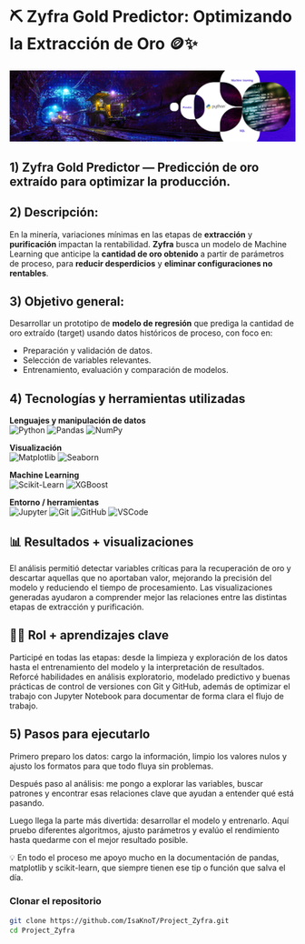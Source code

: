# ⛏️ Zyfra Gold Predictor: Optimizando la Extracción de Oro 🪙✨

![Banner Mineria](Banner%20Mineria.jpg)

## 1) **Zyfra Gold Predictor** — Predicción de oro extraído para optimizar la producción.

## 2) Descripción:
En la minería, variaciones mínimas en las etapas de **extracción** y **purificación** impactan la rentabilidad. **Zyfra** busca un modelo de Machine Learning que anticipe la **cantidad de oro obtenido** a partir de parámetros de proceso, para **reducir desperdicios** y **eliminar configuraciones no rentables**.

## 3) Objetivo general:
Desarrollar un prototipo de **modelo de regresión** que prediga la cantidad de oro extraído (target) usando datos históricos de proceso, con foco en:
- Preparación y validación de datos.
- Selección de variables relevantes.
- Entrenamiento, evaluación y comparación de modelos.

## 4) Tecnologías y herramientas utilizadas
**Lenguajes y manipulación de datos**  
![Python](https://img.shields.io/badge/Python-3776AB?style=for-the-badge&logo=python&logoColor=white)
![Pandas](https://img.shields.io/badge/Pandas-150458?style=for-the-badge&logo=pandas&logoColor=white)
![NumPy](https://img.shields.io/badge/NumPy-013243?style=for-the-badge&logo=numpy&logoColor=white)

**Visualización**  
![Matplotlib](https://img.shields.io/badge/Matplotlib-11557C?style=for-the-badge&logo=matplotlib&logoColor=white)
![Seaborn](https://img.shields.io/badge/Seaborn-3776AB?style=for-the-badge&logo=python&logoColor=white)

**Machine Learning**  
![Scikit-Learn](https://img.shields.io/badge/Scikit--Learn-F7931E?style=for-the-badge&logo=scikit-learn&logoColor=white)
![XGBoost](https://img.shields.io/badge/XGBoost-EC5B1A?style=for-the-badge&logo=python&logoColor=white)

**Entorno / herramientas**  
![Jupyter](https://img.shields.io/badge/Jupyter-F37626?style=for-the-badge&logo=jupyter&logoColor=white)
![Git](https://img.shields.io/badge/Git-F05032?style=for-the-badge&logo=git&logoColor=white)
![GitHub](https://img.shields.io/badge/GitHub-181717?style=for-the-badge&logo=github&logoColor=white)
![VSCode](https://img.shields.io/badge/VS%20Code-007ACC?style=for-the-badge&logo=visual-studio-code&logoColor=white)

## 📊 Resultados + visualizaciones
El análisis permitió detectar variables críticas para la recuperación de oro y descartar aquellas que no aportaban valor, mejorando la precisión del modelo y reduciendo el tiempo de procesamiento.
Las visualizaciones generadas ayudaron a comprender mejor las relaciones entre las distintas etapas de extracción y purificación.

## 👩‍💻 Rol + aprendizajes clave
Participé en todas las etapas: desde la limpieza y exploración de los datos hasta el entrenamiento del modelo y la interpretación de resultados.
Reforcé habilidades en análisis exploratorio, modelado predictivo y buenas prácticas de control de versiones con Git y GitHub, además de optimizar el trabajo con Jupyter Notebook para documentar de forma clara el flujo de trabajo.

## 5) Pasos para ejecutarlo
Primero preparo los datos: cargo la información, limpio los valores nulos y ajusto los formatos para que todo fluya sin problemas.

Después paso al análisis: me pongo a explorar las variables, buscar patrones y encontrar esas relaciones clave que ayudan a entender qué está pasando.

Luego llega la parte más divertida: desarrollar el modelo y entrenarlo. Aquí pruebo diferentes algoritmos, ajusto parámetros y evalúo el rendimiento hasta quedarme con el mejor resultado posible.

💡 En todo el proceso me apoyo mucho en la documentación de pandas, matplotlib y scikit-learn, que siempre tienen ese tip o función que salva el día.

### Clonar el repositorio
```bash
git clone https://github.com/IsaKnoT/Project_Zyfra.git
cd Project_Zyfra
